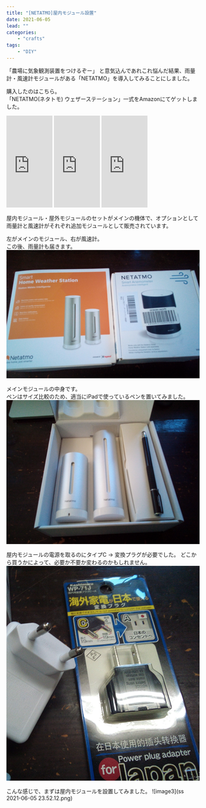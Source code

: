 ```yaml
---
title: "[NETATMO]屋内モジュール設置"
date: 2021-06-05
lead: ""
categories:
    - "crafts"
tags: 
    - "DIY"
---
```



「農場に気象観測装置をつけるぞー」
と意気込んであれこれ悩んだ結果、雨量計・風速計モジュールがある「NETATMO」を導入してみることにしました。


購入したのはこちら。  
「NETATMO(ネタトモ) ウェザーステーション」一式をAmazonにてゲットしました。

<iframe style="width:120px;height:240px;" marginwidth="0" marginheight="0" scrolling="no" frameborder="0" src="https://rcm-fe.amazon-adsystem.com/e/cm?ref=qf_sp_asin_til&t=massasquash04-22&m=amazon&o=9&p=8&l=as1&IS1=1&detail=1&asins=B07TXD3QQ5&linkId=08d36594284188d18e93913149c7f597&bc1=FFFFFF&amp;lt1=_top&fc1=333333&lc1=0066C0&bg1=FFFFFF&f=ifr">
    </iframe>

<iframe style="width:120px;height:240px;" marginwidth="0" marginheight="0" scrolling="no" frameborder="0" src="https://rcm-fe.amazon-adsystem.com/e/cm?ref=qf_sp_asin_til&t=massasquash04-22&m=amazon&o=9&p=8&l=as1&IS1=1&detail=1&asins=B0116JY608&linkId=ddd231dc95c3e20efb1509f61e3a0a68&bc1=ffffff&amp;lt1=_top&fc1=333333&lc1=0066c0&bg1=ffffff&f=ifr">
    </iframe>

<iframe style="width:120px;height:240px;" marginwidth="0" marginheight="0" scrolling="no" frameborder="0" src="https://rcm-fe.amazon-adsystem.com/e/cm?ref=qf_sp_asin_til&t=massasquash04-22&m=amazon&o=9&p=8&l=as1&IS1=1&detail=1&asins=B016OHME1A&linkId=a19cad97019fd3e35b038dabeee9ecd0&bc1=ffffff&amp;lt1=_top&fc1=333333&lc1=0066c0&bg1=ffffff&f=ifr">
    </iframe>

屋内モジュール・屋外モジュールのセットがメインの機体で、オプションとして雨量計と風速計がそれぞれ追加モジュールとして販売されています。


左がメインのモジュール、右が風速計。  
この後、雨量計も届きます。
![image01](2021-06-05-23-23-34.png)

メインモジュールの中身です。  
ペンはサイズ比較のため、適当にiPadで使っているペンを置いてみました。  
![image2](2021-06-05-23-44-08.png)


屋内モジュールの電源を取るのにタイプC -> 変換プラグが必要でした。 
どこから買うかによって、必要か不要か変わるのかもしれません。  
![image3](2021-06-05-23-45-54.png)


こんな感じで、まずは屋内モジュールを設置してみました。
![image3](ss 2021-06-05 23.52.12.png)
